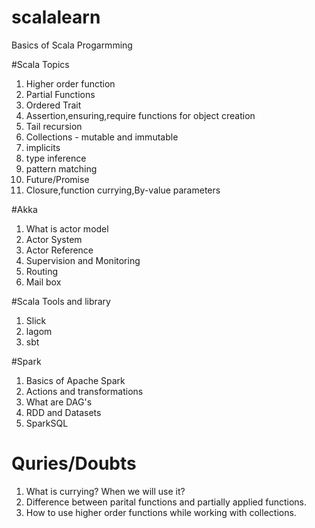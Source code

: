 # scalalearn
Basics of Scala Progarmming

#Scala Topics
1. Higher order function
2. Partial Functions
3. Ordered Trait
4. Assertion,ensuring,require functions for object creation
5. Tail recursion
6. Collections - mutable and immutable
7. implicits
8. type inference
9. pattern matching
10. Future/Promise
11. Closure,function currying,By-value parameters



#Akka
1. What is actor model 
2. Actor System
3. Actor Reference
4. Supervision and Monitoring
5. Routing
6. Mail box

#Scala Tools and library
1. Slick
2. lagom
3. sbt

#Spark
1. Basics of Apache Spark
2. Actions and transformations
3. What are DAG's
4. RDD and Datasets
5. SparkSQL

# Quries/Doubts
1. What is currying? When we will use it?
2. Difference between parital functions and partially applied functions.
3. How to use higher order functions while working with collections.





